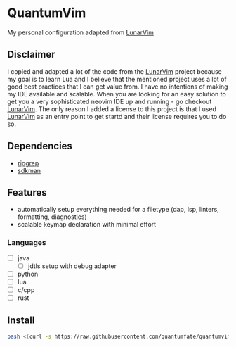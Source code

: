 # QuantumVim

My personal configuration adapted from [LunarVim](https://github.com/LunarVim/LunarVim)

## Disclaimer

I copied and adapted a lot of the code from the [LunarVim](https://github.com/LunarVim/LunarVim) project because my goal is to learn Lua and I believe that the mentioned project uses a lot of good best practices that I can get value from. I have no intentions of making my IDE available and scalable. When you are looking for an easy solution to get you a very sophisticated neovim IDE up and running - go checkout [LunarVim](https://github.com/LunarVim/LunarVim). The only reason I added a license to this project is that I used [LunarVim](https://github.com/LunarVim/LunarVim) as an entry point to get startd and their license requires you to do so.

## Dependencies

- [ripgrep](https://github.com/BurntSushi/ripgrep)
- [sdkman](https://github.com/sdkman/sdkman-cli)

## Features

- automatically setup everything needed for a filetype (dap, lsp, linters, formatting, diagnostics)
- scalable keymap declaration with minimal effort

### Languages

- [ ] java
  - [ ] jdtls setup with debug adapter
- [ ] python
- [ ] lua
- [ ] c/cpp
- [ ] rust

## Install

```bash
bash <(curl -s https://raw.githubusercontent.com/quantumfate/quantumvim/main/utils/installer/install.sh)
```
